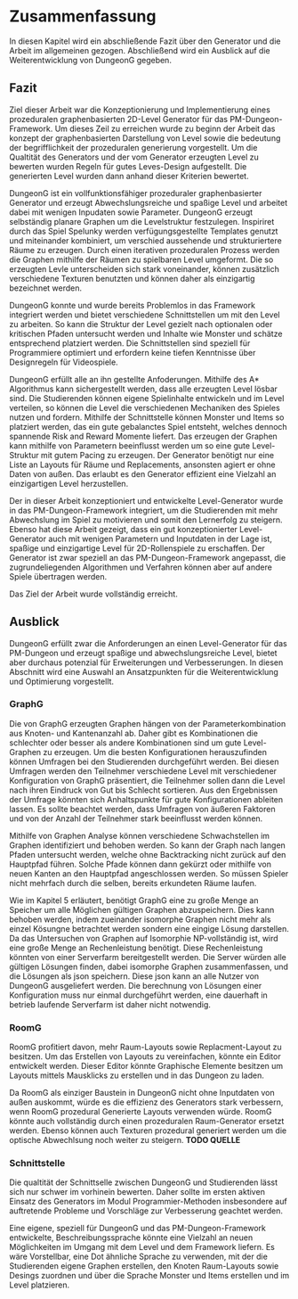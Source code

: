 # Zusammenfassung

In diesen Kapitel wird ein abschließende Fazit über den Generator und die Arbeit im allgemeinen gezogen. Abschließend wird ein Ausblick auf die Weiterentwicklung von DungeonG gegeben. 

## Fazit

Ziel dieser Arbeit war die Konzeptionierung und Implementierung eines prozeduralen graphenbasierten 2D-Level Generator für das PM-Dungeon-Framework. Um dieses Zeil zu erreichen wurde zu beginn der Arbeit das konzept der graphenbasierten Darstellung von Level sowie die bedeutung der begrifflichkeit der prozeduralen generierung vorgestellt. Um die Qualtität des Generators und der vom Generator erzeugten Level zu bewerten wurden Regeln für gutes Leves-Design aufgestellt. Die generierten Level wurden dann anhand dieser Kriterien bewertet.

DungeonG ist ein vollfunktionsfähiger prozeduraler graphenbasierter Generator und erzeugt Abwechslungsreiche und spaßige Level und arbeitet dabei mit wenigen Inpudaten sowie Parameter. DungeonG erzeugt selbständig planare Graphen um die Levelstruktur festzulegen. Inspiriret durch das Spiel Spelunky werden verfügungsgestellte Templates genutzt und miteinander kombiniert, um verschied aussehende und strukturiertere Räume zu erzeugen. Durch einen iterativen prozeduralen Prozess werden die Graphen mithilfe der Räumen zu spielbaren Level umgeformt. Die so erzeugten Levle unterscheiden sich stark voneinander, können zusätzlich verschiedene Texturen benutzten und können daher als einzigartig bezeichnet werden. 

DungeonG konnte und wurde bereits Problemlos in das Framework integriert werden und bietet verschiedene Schnittstellen um mit den Level zu arbeiten. So kann die Struktur der Level gezielt nach optionalen oder kritischen Pfaden untersucht werden und Inhalte wie Monster und schätze entsprechend platziert werden. Die Schnittstellen sind speziell für Programmiere optimiert und erfordern keine tiefen Kenntnisse über Designregeln für Videospiele. 

DungeonG erfüllt alle an ihn gestellte Anfoderungen. Mithilfe des A* Algorithmus kann sichergestellt werden, dass alle erzeugten Level lösbar sind. Die Studierenden können eigene Spielinhalte entwickeln und im Level verteilen, so können die Level die verschiedenen Mechaniken des Spieles nutzen und fordern. Mithilfe der Schnittstelle können Monster und Items so platziert werden, das ein gute gebalanctes Spiel entsteht, welches dennoch spannende Risk and Reward Momente liefert. Das erzeugen der Graphen kann mithilfe von Parametern beeinflusst werden um so eine gute Level-Struktur mit gutem Pacing zu erzeugen. Der Generator benötigt nur eine Liste an Layouts für Räume und Replacements, ansonsten agiert er ohne Daten von außen. Das erlaubt es den Generator effizient eine Vielzahl an einzigartigen Level herzustellen. 

Der in dieser Arbeit konzeptioniert und entwickelte Level-Generator wurde in das PM-Dungeon-Framework integriert, um die Studierenden mit mehr Abwechslung im Spiel zu motivieren und somit den Lernerfolg zu steigern. Ebenso hat diese Arbeit gezeigt, dass ein gut konzeptionierter Level-Generator auch mit wenigen Parametern und Inputdaten in der Lage ist, spaßige und einzigartige Level für 2D-Rollenspiele zu erschaffen. Der Generator ist zwar speziell an das PM-Dungeon-Framework angepasst, die zugrundeliegenden Algorithmen und Verfahren können aber auf andere Spiele übertragen werden. 

Das Ziel der Arbeit wurde vollständig erreicht. 

## Ausblick

DungeonG erfüllt zwar die Anforderungen an einen Level-Generator für das PM-Dungeon und erzeugt spaßige und abwechslungsreiche Level, bietet aber durchaus potenzial für Erweiterungen und Verbesserungen. In diesen Abschnitt wird eine Auswahl an Ansatzpunkten für die Weiterentwicklung und Optimierung vorgestellt. 

### GraphG

Die von GraphG erzeugten Graphen hängen von der Parameterkombination aus Knoten- und Kantenanzahl ab. Daher gibt es Kombinationen die schlechter oder besser als andere Kombinationen sind um gute Level-Graphen zu erzeugen. Um die besten Konfigurationen herauszufinden können Umfragen bei den Studierenden durchgeführt werden. Bei diesen Umfragen werden den Teilnehmer verschiedene Level mit verschiedener Konfiguration von GraphG präsentiert, die Teilnehmer sollen dann die Level nach ihren Eindruck von Gut bis Schlecht sortieren. Aus den Ergebnissen der Umfrage könnten sich Anhaltspunkte für gute Konfigurationen ableiten lassen. Es sollte beachtet werden, dass Umfragen von äußeren Faktoren und von der Anzahl der Teilnehmer stark beeinflusst werden können. 

Mithilfe von Graphen Analyse können verschiedene Schwachstellen im Graphen identifiziert und behoben werden. So kann der Graph nach langen Pfaden untersucht werden, welche ohne Backtracking nicht zurück auf den Hauptpfad führen. Solche Pfade können dann gekürzt oder mithilfe von neuen Kanten an den Hauptpfad angeschlossen werden. So müssen Spieler nicht mehrfach durch die selben, bereits erkundeten Räume laufen. 

Wie im Kapitel 5 erläutert, benötigt GraphG eine zu große Menge an Speicher um alle Möglichen gültigen Graphen abzuspeichern. Dies kann behoben werden, indem zueinander isomorphe Graphen nicht mehr als einzel Kösungne betrachtet werden sondern eine eingige Lösung darstellen. Da das Untersuchen von Graphen auf Isomorphie NP-vollständig ist, wird eine große Menge an Rechenleistung benötigt. Diese Rechenleistung könnten von einer Serverfarm bereitgestellt werden. Die Server würden alle gültigen Lösungen finden, dabei isomorphe Graphen zusammenfassen, und die Lösungen als json speichern. Diese json kann an alle Nutzer von DungeonG ausgeliefert werden. Die berechnung von Lösungen einer Konfiguration muss nur einmal durchgeführt werden, eine dauerhaft in betrieb laufende Serverfarm ist daher nicht notwendig. 

### RoomG

RoomG profitiert davon, mehr Raum-Layouts sowie Replacment-Layout zu besitzen. Um das Erstellen von Layouts zu vereinfachen, könnte ein Editor entwickelt werden. Dieser Editor könnte Graphische Elemente besitzen um Layouts mittels Mausklicks zu erstellen und in das Dungeon zu laden. 

Da RoomG als einziger Baustein in DungeonG nicht ohne Inputdaten von außen auskommt, würde es die effizienz des Generators stark verbessern, wenn RoomG prozedural Generierte Layouts verwenden würde. RoomG könnte auch vollständig durch einen prozeduralen Raum-Generator ersetzt werden. Ebenso können auch Texturen prozedural generiert werden um die optische Abwechlsung noch weiter zu steigern. **TODO QUELLE** 

### Schnittstelle

Die qualtität der Schnittselle zwischen DungeonG und Studierenden lässt sich nur schwer im vorhinein bewerten. Daher sollte im ersten aktiven Einsatz des Generators im Modul Programmier-Methoden insbesondere auf auftretende Probleme und Vorschläge zur Verbesserung geachtet werden. 

Eine eigene, speziell für DungeonG und das PM-Dungeon-Framework entwickelte, Beschreibungssprache könnte eine Vielzahl an neuen Möglichkeiten im Umgang mit dem Level und dem Framework liefern. Es wäre Vorstellbar, eine Dot ähnliche Sprache zu verwenden, mit der die Studierenden eigene Graphen erstellen, den Knoten Raum-Layouts sowie Desings zuordnen und über die Sprache Monster und Items erstellen und im Level platzieren. 